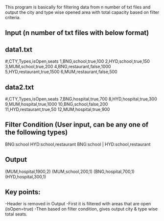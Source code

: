 This program is basically for filtering data from n number of txt files and output the city and type wise opened area with total capacity based on filter criteria.

Input (n number of txt files with below format)
-------------------------------------------------------------------------------------------------

data1.txt
-------------------------------------------------------------------------------------------------
#,CTY,Types,isOpen,seats 
1,BNG,school,true,100
2,HYD,school,true,150
3,MUM,school,true,200
4,BNG,restaurant,false,1000
5,HYD,restaurant,true,1500
6,MUM,restaurant,false,500

data2.txt
-------------------------------------------------------------------------------------------------
#,CTY,Types,isOpen,seats
7,BNG,hospital,true,700
8,HYD,hospital,true,300
9,MUM,hospital,true,1000
10,BNG,school,false,200
11,HYD,restaurant,true,50
12,MUM,hospital,true,900

Filter Condition (User input, can be any one of the following types)
-------------------------------------------------------------------------------------------------
BNG:school
HYD:school,restaurant
BNG:school | HYD:school,restaurant

Output
-------------------------------------------------------------------------------------------------
(MUM,hospital,1900,2)
(MUM,school,200,1)
(BNG,hospital,700,1)
(HYD,hospital,300,1)

Key points:
-------------------------------------------------------------------------------------------------
-Header is removed in Output
-First it is filtered with areas that are open (isOpen=true)
-Then based on filter condition, gives output city & type wise total seats.
